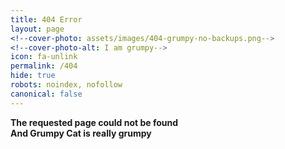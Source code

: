 ```yaml
---
title: 404 Error
layout: page
<!--cover-photo: assets/images/404-grumpy-no-backups.png-->
<!--cover-photo-alt: I am grumpy-->
icon: fa-unlink
permalink: /404
hide: true
robots: noindex, nofollow
canonical: false
---
```

**The requested page could not be found**  
**And Grumpy Cat is really grumpy**
